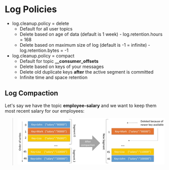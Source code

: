 # Log Policies

- log.cleanup.policy = delete
  - Default for all user topics
  - Delete based on age of data (default is 1 week) - log.retention.hours = 168
  - Delete based on maximum size of log (default is -1 = infinite) - log.retention.bytes = -1
- log.cleanup.policy = compact
  - Default for topic **__consumer_offsets**
  - Delete based on keys of your messages
  - Delete old duplicate keys **after** the active segment is committed
  - Infinite time and space retention

## Log Compaction

Let's say we have the topic **employee-salary** and we want to keep them most recent salary for our employees:

> ![Log compaction](images/log-compaction.png)